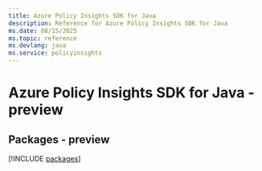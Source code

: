 ```yaml
---
title: Azure Policy Insights SDK for Java
description: Reference for Azure Policy Insights SDK for Java
ms.date: 08/15/2025
ms.topic: reference
ms.devlang: java
ms.service: policyinsights
---
```

# Azure Policy Insights SDK for Java - preview
## Packages - preview
[!INCLUDE [packages](policy-insights-index.md)]